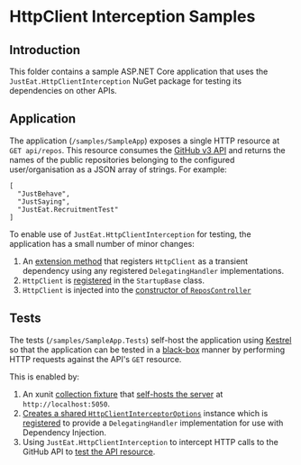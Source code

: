 # HttpClient Interception Samples

## Introduction

This folder contains a sample ASP.NET Core application that uses the `JustEat.HttpClientInterception` NuGet package for testing its dependencies on other APIs.

## Application

The application (`/samples/SampleApp`) exposes a single HTTP resource at `GET api/repos`.
This resource consumes the [GitHub v3 API](https://developer.github.com/v3/) and returns the names of the public repositories belonging to the configured user/organisation as a JSON array of strings. For example:

```
[
  "JustBehave",
  "JustSaying",
  "JustEat.RecruitmentTest"
]
```

To enable use of `JustEat.HttpClientInterception` for testing, the application has a small number of minor changes:
  1. An [extension method](https://github.com/justeat/httpclient-interception/blob/master/samples/SampleApp/Extensions/HttpClientExtensions.cs#L12-L30) that registers `HttpClient` as a transient dependency using any registered `DelegatingHandler` implementations.
  1. `HttpClient` is [registered](https://github.com/justeat/httpclient-interception/blob/42af4e871ffe7d39f7caade615aafbeaad283f26/samples/SampleApp/StartupBase.cs#L19) in the `StartupBase` class.
  1. `HttpClient` is injected into the [constructor of `ReposController`](https://github.com/justeat/httpclient-interception/blob/42af4e871ffe7d39f7caade615aafbeaad283f26/samples/SampleApp/Controllers/ReposController.cs#L22)

## Tests

The tests (`/samples/SampleApp.Tests`) self-host the application using [Kestrel](https://github.com/aspnet/KestrelHttpServer) so that the application can be tested in a [black-box](https://en.wikipedia.org/wiki/Black-box_testing) manner by performing HTTP requests against the API's `GET` resource.

This is enabled by:
  1. An xunit [collection fixture](https://github.com/justeat/httpclient-interception/blob/42af4e871ffe7d39f7caade615aafbeaad283f26/samples/SampleApp.Tests/HttpServerCollection.cs#L8-L9) that [self-hosts the server](https://github.com/justeat/httpclient-interception/blob/42af4e871ffe7d39f7caade615aafbeaad283f26/samples/SampleApp.Tests/HttpServerFixture.cs#L23-L30) at `http://localhost:5050`.
  1. [Creates a shared `HttpClientInterceptorOptions`](https://github.com/justeat/httpclient-interception/blob/42af4e871ffe7d39f7caade615aafbeaad283f26/samples/SampleApp.Tests/HttpServerFixture.cs#L20) instance which is [registered](https://github.com/justeat/httpclient-interception/blob/42af4e871ffe7d39f7caade615aafbeaad283f26/samples/SampleApp.Tests/HttpServerFixture.cs#L25) to provide a `DelegatingHandler` implementation for use with Dependency Injection.
  1. Using `JustEat.HttpClientInterception` to intercept HTTP calls to the GitHub API to [test the API resource](https://github.com/justeat/httpclient-interception/blob/42af4e871ffe7d39f7caade615aafbeaad283f26/samples/SampleApp.Tests/ReposTests.cs#L15-L75).
